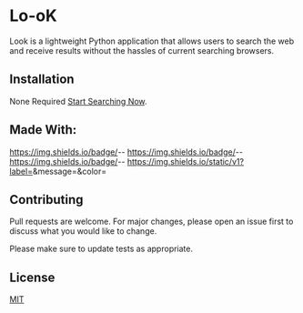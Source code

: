 # Lo-oK

Look is a lightweight Python application that allows users to search the web and receive results without the hassles of current searching browsers.

## Installation

None Required [Start Searching Now](http://look.dev.justjoshriley.com/).

##

## Made With:
https://img.shields.io/badge/<Backend>-<Python>-<Yellow>
https://img.shields.io/badge/<Frontend>-<Javascript>-<Green>
https://img.shields.io/badge/<Databse>-<MongoDb>-<White>
https://img.shields.io/static/v1?label=<LABEL>&message=<MESSAGE>&color=<COLOR>


## Contributing
Pull requests are welcome. For major changes, please open an issue first to discuss what you would like to change.

Please make sure to update tests as appropriate.

## License
[MIT](https://choosealicense.com/licenses/mit/)